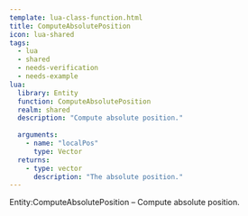 ```yaml
---
template: lua-class-function.html
title: ComputeAbsolutePosition
icon: lua-shared
tags:
  - lua
  - shared
  - needs-verification
  - needs-example
lua:
  library: Entity
  function: ComputeAbsolutePosition
  realm: shared
  description: "Compute absolute position."
  
  arguments:
    - name: "localPos"
      type: Vector
  returns:
    - type: vector
      description: "The absolute position."
---
```


<div class="lua__search__keywords">
Entity:ComputeAbsolutePosition &#x2013; Compute absolute position.
</div>

